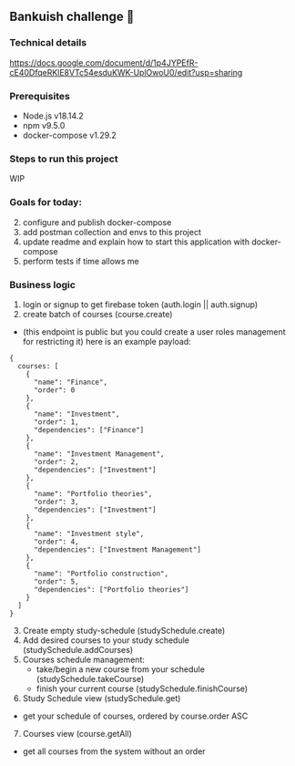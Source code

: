 ## Bankuish challenge :rocket:

### Technical details

https://docs.google.com/document/d/1p4JYPEfR-cE40DfqeRKlE8VTc54esduKWK-UplOwoU0/edit?usp=sharing

### Prerequisites

<ul>
  <li>
    Node.js v18.14.2
  </li>
  <li>
    npm v9.5.0
  </li>
  <li>
    docker-compose v1.29.2
  </li>
</ul>

### Steps to run this project

WIP

### Goals for today:

2. configure and publish docker-compose
3. add postman collection and envs to this project
4. update readme and explain how to start this application with docker-compose
5. perform tests if time allows me

### Business logic

1. login or signup to get firebase token (auth.login || auth.signup)
2. create batch of courses (course.create)

- (this endpoint is public but you could create a user roles management for restricting it)
  here is an example payload:

```
{
  courses: [
    {
      "name": "Finance",
      "order": 0
    },
    {
      "name": "Investment",
      "order": 1,
      "dependencies": ["Finance"]
    },
    {
      "name": "Investment Management",
      "order": 2,
      "dependencies": ["Investment"]
    },
    {
      "name": "Portfolio theories",
      "order": 3,
      "dependencies": ["Investment"]
    },
    {
      "name": "Investment style",
      "order": 4,
      "dependencies": ["Investment Management"]
    },
    {
      "name": "Portfolio construction",
      "order": 5,
      "dependencies": ["Portfolio theories"]
    }
  ]
}
```

3. Create empty study-schedule (studySchedule.create)
4. Add desired courses to your study schedule (studySchedule.addCourses)
5. Courses schedule management:
   - take/begin a new course from your schedule (studySchedule.takeCourse)
   - finish your current course (studySchedule.finishCourse)
6. Study Schedule view (studySchedule.get)

- get your schedule of courses, ordered by course.order ASC

7. Courses view (course.getAll)

- get all courses from the system without an order
